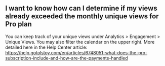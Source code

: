## I want to know how can I determine if my views already exceeded the monthly unique views for Pro plan

You can keep track of your unique views under Analytics > Engagement > Unique Views. You may also filter the calendar on the upper right.
More detailed here in the Help Center article: https://help.gotolstoy.com/en/articles/6748051-what-does-the-pro-subscription-include-and-how-are-the-payments-handled
